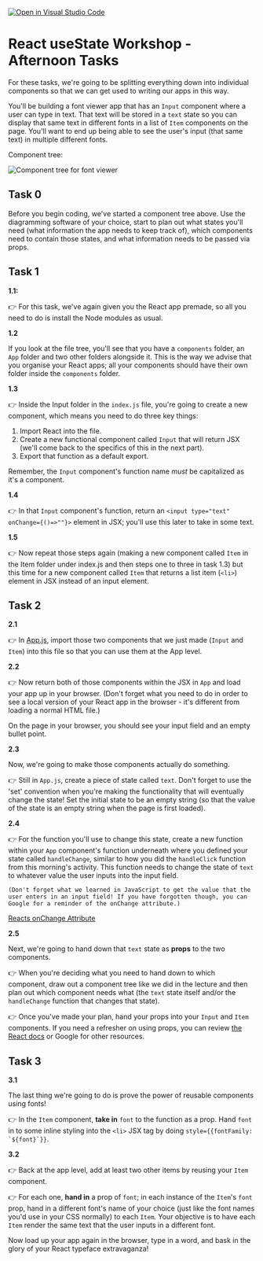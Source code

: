 [![Open in Visual Studio Code](https://classroom.github.com/assets/open-in-vscode-c66648af7eb3fe8bc4f294546bfd86ef473780cde1dea487d3c4ff354943c9ae.svg)](https://classroom.github.com/online_ide?assignment_repo_id=9270628&assignment_repo_type=AssignmentRepo)
# React useState Workshop - Afternoon Tasks

For these tasks, we're going to be splitting everything down into individual components so that we can get used to writing our apps in this way.

You'll be building a font viewer app that has an `Input` component where a user can type in text. That text will be stored in a `text` state so you can display that same text in different fonts in a list of `Item` components on the page. You'll want to end up being able to see the user's input (that same text) in multiple different fonts.

Component tree:

![Component tree for font viewer](https://i.ibb.co/SVdGMwB/Screenshot-2022-11-09-at-13-17-20.png)

## Task 0

Before you begin coding, we've started a component tree above. Use the diagramming software of your choice, start to plan out what states you'll need (what information the app needs to keep track of), which components need to contain those states, and what information needs to be passed via props.

## Task 1

**1.1:**

👉 For this task, we've again given you the React app premade, so all you need to do is install the Node modules as usual.

**1.2**

If you look at the file tree, you'll see that you have a `components` folder, an `App` folder and two other folders alongside it. This is the way we advise that you organise your React apps; all your components should have their own folder inside the `components` folder.

**1.3**

👉 Inside the Input folder in the `index.js` file, you're going to create a new component, which means you need to do three key things:

1. Import React into the file.
2. Create a new functional component called `Input` that will return JSX (we'll come back to the specifics of this in the next part).
3. Export that function as a default export.

Remember, the `Input` component's function name _must_ be capitalized as it's a component.

**1.4**

👉 In that `Input` component's function, return an `<input type="text" onChange={()=>""}>` element in JSX; you'll use this later to take in some text.

**1.5**

👉 Now repeat those steps again (making a new component called `Item` in the Item folder under index.js and then steps one to three in task 1.3) but this time for a new component called `Item` that returns a list item (`<li>`) element in JSX instead of an input element.

## Task 2

**2.1**

👉 In [App.js](./src/components/App/App.js), import those two components that we just made (`Input` and `Item`) into this file so that you can use them at the App level.

**2.2**

👉 Now return both of those components within the JSX in `App` and load your app up in your browser. (Don't forget what you need to do in order to see a local version of your React app in the browser - it's different from loading a normal HTML file.)

On the page in your browser, you should see your input field and an empty bullet point.

**2.3**

Now, we're going to make those components actually do something.

👉 Still in `App.js`, create a piece of state called `text`. Don't forget to use the 'set' convention when you're making the functionality that will eventually change the state! Set the initial state to be an empty string (so that the value of the state is an empty string when the page is first loaded).

**2.4**

👉 For the function you'll use to change this state, create a new function within your `App` component's function underneath where you defined your state called `handleChange`, similar to how you did the `handleClick` function from this morning's activity. This function needs to change the state of `text` to whatever value the user inputs into the input field.

    (Don't forget what we learned in JavaScript to get the value that the user enters in an input field! If you have forgotten though, you can Google for a reminder of the onChange attribute.)

[Reacts onChange Attribute](https://upmostly.com/tutorials/react-onchange-events-with-examples)

**2.5**

Next, we're going to hand down that `text` state as **props** to the two components.

👉 When you're deciding what you need to hand down to which component, draw out a component tree like we did in the lecture and then plan out which component needs what (the `text` state itself and/or the `handleChange` function that changes that state).

👉 Once you've made your plan, hand your props into your `Input` and `Item` components. If you need a refresher on using props, you can review [the React docs](https://reactjs.org/docs/components-and-props.html) or Google for other resources.

## Task 3

**3.1**

The last thing we're going to do is prove the power of reusable components using fonts!

👉 In the `Item` component, **take in** `font` to the function as a prop. Hand `font` in to some inline styling into the `<li>` JSX tag by doing `` style={{fontFamily: `${font}`}} ``.

**3.2**

👉 Back at the app level, add at least two other items by reusing your `Item` component.

👉 For each one, **hand in** a prop of `font`; in each instance of the `Item`'s `font` prop, hand in a different font's name of your choice (just like the font names you'd use in your CSS normally) to each `Item`. Your objective is to have each `Item` render the same text that the user inputs in a different font.

Now load up your app again in the browser, type in a word, and bask in the glory of your React typeface extravaganza!
